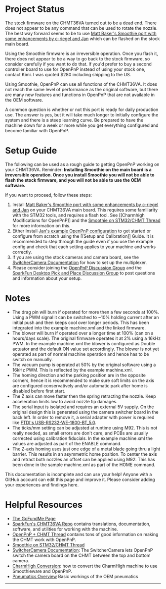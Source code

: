 # Project Status

The stock firmware on the CHMT36VA turned out to be a dead end. There does not appear to be any command that can be used to rotate the nozzle. The best way forward seems to be to use [Matt Baker's Smoothie port with some enhancements by c-riegel and Jan](https://github.com/janm012012/Smoothieware-CHMT) which can be flashed on the stock main board.

Using the Smoothie firmware is an irreversible operation. Once you flash it, there does not appear to be a way to go back to the stock firmware, so consider carefully if you want to do that. If you'd prefer to buy a second controller board to use for OpenPnP instead of using your stock one, contact Kimi. I was quoted $280 including shipping to the US.

Using Smoothie, OpenPnP can use all functions of the CHMT36VA. It does not reach the same level of performance as the original software, but there are many new features and functions in OpenPnP that are not available in the OEM software.

A common question is whether or not this port is ready for daily production use. The answer is yes, but it will take much longer to initially configure the system and there is a steep learning curve. Be prepared to have the machine down for a week or more while you get everything configured and become familiar with OpenPnP.

# Setup Guide

The following can be used as a rough guide to getting OpenPnP working on your CHMT36VA. Reminder: **Installing Smoothie on the main board is a irreversible operation. Once you install Smoothie you will not be able to flash the stock firmware, and you will not be able to use the OEM software.**

If you want to proceed, follow these steps:

1. Install [Matt Baker's Smoothie port with some enhancements by c-riegel and Jan](https://github.com/janm012012/Smoothieware-CHMT) on your CHMT36VA main board. This requires some familiarity with the STM32 tools, and requires a flash tool. See [[Charmhigh Modifications for OpenPnP]] and the [Smoothie on STM32/CHMT Thread](https://groups.google.com/d/msg/desktop-pick-and-place/C-n9dksqhDQ/xZdmKPh3CAAJ) for more information on this.
2. Either Install [Jan's example OpenPnP configuration](https://github.com/janm012012/Smoothieware-CHMT/tree/chmt/machine.xml) to get started or configure from scratch using the [[Setup and Calibration]] Guide. It is recommended to step through the guide even if you use the example config and check that each setting applies to your machine and works correctly.
3. If you are using the stock cameras and camera board, see the [SwitcherCamera Documentation](https://github.com/openpnp/openpnp/wiki/SwitcherCamera) for how to set up the multiplexer.
4. Please consider joining the [OpenPnP Discussion Group](http://groups.google.com/group/openpnp) and the [SparkFun Desktop Pick and Place Discussion Group](https://groups.google.com/forum/#!forum/desktop-pick-and-place) to post questions and information about your setup.

# Notes

- The drag pin will burn if operated for more then a few seconds at 100%. Using a PWM signal it can be switched to ~10% holding current after an initial push and then keeps cool over longer periods. This has been integrated into the example machine.xml and the linked firmware.
- The blower will burn if operated over a longer time at 100% (can on a hours/days scale). The original firmware operates it at 2% using a 16kHz PWM. In the example machine.xml the blower is configured as Double actuator and the default ON value set accordingly. The blower is not yet operated as part of normal machine operation and hence has to be switch on manually.
- The vacuum pump is operated at 50% by the original software using a 16kHz PWM. This is reflected by the example machine.xml.
- The homing direction and the parking position are in the opposite corners, hence it is recommended to make sure soft limits on the axis are configured conservatively and/or automatic park after home is disabled before first start.
- The Z axis can move faster then the spring retracting the nozzle. Keep acceleration limits low to avoid nozzle tip damages.
- The serial input is isolated and requires an external 5V supply. On the original design this is generated using the camera switcher board in the back left. In order to remove it, a serial adapter with power is required like [FTDI's USB-RS232-WE-1800-BT_5.0](https://ftdichip.com/products/usb-rs232-we-1800-bt_5-0/).
- The ticks/mm setting can be adjusted at runtime using M92. This is not really needed, as small errors are don't care, and PCBs are usually corrected using calibration fiducials. In the example machine.xml the values are adjusted as part of the ENABLE command.
- The Z-axis homing uses just one edge of a metal blade going thru a light barrier. This results in an asymmetric home position. To center the axis and retract both nozzles an offset can be applied using M92. This has been done in the sample machine.xml as part of the HOME command.

This documentation is incomplete and can use your help! Anyone with a GitHub account can edit this page and improve it. Please consider adding your experiences and findings here.

# Helpful Resources

* [The GoFundMe Page](https://www.gofundme.com/help-openpnp-grow)
* [SparkFun's CHMT36VA Repo](https://github.com/sparkfunX/Desktop-PickAndPlace-CHMT36VA) contains translations, documentation, software, and utilities for working with the machine.
* [OpenPnP + CHMT Thread](https://groups.google.com/forum/#!msg/desktop-pick-and-place/qaoGrnM7pPw/-2k-5FBHCAAJ) contains tons of good information on making the CHMT work with OpenPnP.
* [Smoothie on STM32/CHMT Thread](https://groups.google.com/d/msg/desktop-pick-and-place/C-n9dksqhDQ/xZdmKPh3CAAJ)
* [SwitcherCamera Documentation](https://github.com/openpnp/openpnp/wiki/SwitcherCamera): The SwitcherCamera lets OpenPnP switch the camera board on the CHMT between the top and bottom camera.
* [CharmHigh Conversion](https://github.com/openpnp/openpnp/wiki/Charmhigh-modifications-for-OpenPnP): how to convert the CharmHigh machine to use Smoothieware and OpenPnP.
* [Pneumatics Overview](https://github.com/openpnp/openpnp/wiki/Charmhigh-36VA-Pneumatics) Basic workings of the OEM pneumatics
---